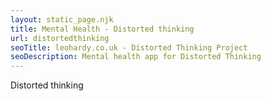 ```yaml
---
layout: static_page.njk
title: Mental Health - Distorted thinking
url: distortedthinking
seoTitle: leohardy.co.uk - Distorted Thinking Project
seoDescription: Mental health app for Distorted Thinking
---
```

Distorted thinking
